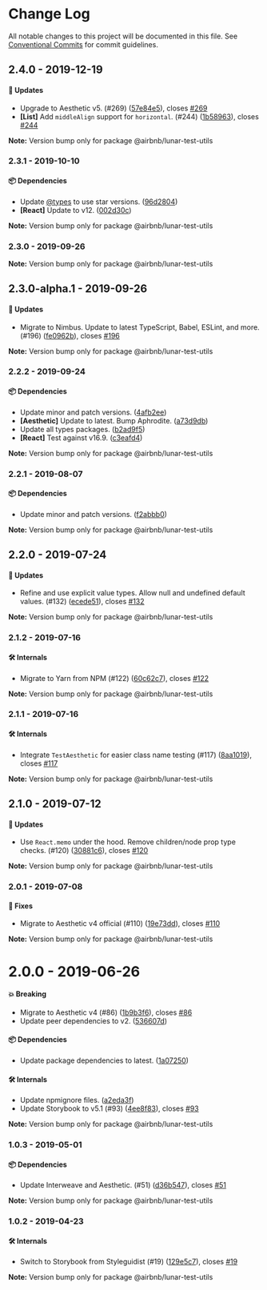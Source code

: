 # Change Log

All notable changes to this project will be documented in this file.
See [Conventional Commits](https://conventionalcommits.org) for commit guidelines.

## 2.4.0 - 2019-12-19

#### 🚀 Updates

- Upgrade to Aesthetic v5. (#269) ([57e84e5](https://github.com/airbnb/lunar/commit/57e84e5)), closes [#269](https://github.com/airbnb/lunar/issues/269)
- **[List]** Add `middleAlign` support for `horizontal`. (#244) ([1b58963](https://github.com/airbnb/lunar/commit/1b58963)), closes [#244](https://github.com/airbnb/lunar/issues/244)

**Note:** Version bump only for package @airbnb/lunar-test-utils





### 2.3.1 - 2019-10-10

#### 📦 Dependencies

- Update [@types](https://github.com/types) to use star versions. ([96d2804](https://github.com/airbnb/lunar/tree/master/packages/test-utils/commit/96d2804))
- **[React]** Update to v12. ([002d30c](https://github.com/airbnb/lunar/tree/master/packages/test-utils/commit/002d30c))

**Note:** Version bump only for package @airbnb/lunar-test-utils





### 2.3.0 - 2019-09-26

**Note:** Version bump only for package @airbnb/lunar-test-utils





## 2.3.0-alpha.1 - 2019-09-26

#### 🚀 Updates

- Migrate to Nimbus. Update to latest TypeScript, Babel, ESLint, and more. (#196) ([fe0962b](https://github.com/airbnb/lunar/tree/master/packages/test-utils/commit/fe0962b)), closes [#196](https://github.com/airbnb/lunar/tree/master/packages/test-utils/issues/196)

**Note:** Version bump only for package @airbnb/lunar-test-utils





### 2.2.2 - 2019-09-24

#### 📦 Dependencies

- Update minor and patch versions. ([4afb2ee](https://github.com/airbnb/lunar/tree/master/packages/test-utils/commit/4afb2ee))
- **[Aesthetic]** Update to latest. Bump Aphrodite. ([a73d9db](https://github.com/airbnb/lunar/tree/master/packages/test-utils/commit/a73d9db))
- Update all types packages. ([b2ad9f5](https://github.com/airbnb/lunar/tree/master/packages/test-utils/commit/b2ad9f5))
- **[React]** Test against v16.9. ([c3eafd4](https://github.com/airbnb/lunar/tree/master/packages/test-utils/commit/c3eafd4))

**Note:** Version bump only for package @airbnb/lunar-test-utils





### 2.2.1 - 2019-08-07

#### 📦 Dependencies

- Update minor and patch versions. ([f2abbb0](https://github.com/airbnb/lunar/tree/master/packages/test-utils/commit/f2abbb0))

**Note:** Version bump only for package @airbnb/lunar-test-utils





## 2.2.0 - 2019-07-24

#### 🚀 Updates

- Refine and use explicit value types. Allow null and undefined default values. (#132) ([ecede51](https://github.com/airbnb/lunar/tree/master/packages/test-utils/commit/ecede51)), closes [#132](https://github.com/airbnb/lunar/tree/master/packages/test-utils/issues/132)

**Note:** Version bump only for package @airbnb/lunar-test-utils





### 2.1.2 - 2019-07-16

#### 🛠 Internals

- Migrate to Yarn from NPM (#122) ([60c62c7](https://github.com/airbnb/lunar/tree/master/packages/test-utils/commit/60c62c7)), closes [#122](https://github.com/airbnb/lunar/tree/master/packages/test-utils/issues/122)

**Note:** Version bump only for package @airbnb/lunar-test-utils





### 2.1.1 - 2019-07-16

#### 🛠 Internals

- Integrate `TestAesthetic` for easier class name testing (#117) ([8aa1019](https://github.com/airbnb/lunar/tree/master/packages/test-utils/commit/8aa1019)), closes [#117](https://github.com/airbnb/lunar/tree/master/packages/test-utils/issues/117)

**Note:** Version bump only for package @airbnb/lunar-test-utils





## 2.1.0 - 2019-07-12

#### 🚀 Updates

- Use `React.memo` under the hood. Remove children/node prop type checks. (#120) ([30881c6](https://github.com/airbnb/lunar/tree/master/packages/test-utils/commit/30881c6)), closes [#120](https://github.com/airbnb/lunar/tree/master/packages/test-utils/issues/120)

**Note:** Version bump only for package @airbnb/lunar-test-utils





### 2.0.1 - 2019-07-08

#### 🐞 Fixes

- Migrate to Aesthetic v4 official (#110) ([19e73dd](https://github.com/airbnb/lunar/tree/master/packages/test-utils/commit/19e73dd)), closes [#110](https://github.com/airbnb/lunar/tree/master/packages/test-utils/issues/110)

**Note:** Version bump only for package @airbnb/lunar-test-utils





# 2.0.0 - 2019-06-26

#### 💥 Breaking

- Migrate to Aesthetic v4 (#86) ([1b9b3f6](https://github.com/airbnb/lunar/tree/master/packages/test-utils/commit/1b9b3f6)), closes [#86](https://github.com/airbnb/lunar/tree/master/packages/test-utils/issues/86)
- Update peer dependencies to v2. ([536607d](https://github.com/airbnb/lunar/tree/master/packages/test-utils/commit/536607d))

#### 📦 Dependencies

- Update package dependencies to latest. ([1a07250](https://github.com/airbnb/lunar/tree/master/packages/test-utils/commit/1a07250))

#### 🛠 Internals

- Update npmignore files. ([a2eda3f](https://github.com/airbnb/lunar/tree/master/packages/test-utils/commit/a2eda3f))
- Update Storybook to v5.1 (#93) ([4ee8f83](https://github.com/airbnb/lunar/tree/master/packages/test-utils/commit/4ee8f83)), closes [#93](https://github.com/airbnb/lunar/tree/master/packages/test-utils/issues/93)

**Note:** Version bump only for package @airbnb/lunar-test-utils





### 1.0.3 - 2019-05-01

#### 📦 Dependencies

- Update Interweave and Aesthetic. (#51) ([d36b547](https://github.com/airbnb/lunar/commit/d36b547)), closes [#51](https://github.com/airbnb/lunar/issues/51)

**Note:** Version bump only for package @airbnb/lunar-test-utils





### 1.0.2 - 2019-04-23

#### 🛠 Internals

- Switch to Storybook from Styleguidist (#19) ([129e5c7](https://github.com/airbnb/lunar/commit/129e5c7)), closes [#19](https://github.com/airbnb/lunar/issues/19)

**Note:** Version bump only for package @airbnb/lunar-test-utils
